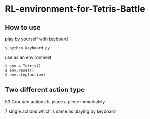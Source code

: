# RL-environment-for-Tetris-Battle
## How to use 

play by yourself with keyboard
```console
$ python keyboard.py
```
use as an environment
```console
$ env = Tetris()
$ env.reset()
$ env.step(action)
```
## Two different action type

53 Grouped actions to place a piece immediately

 7 single actions which is same as playing by keyboard
